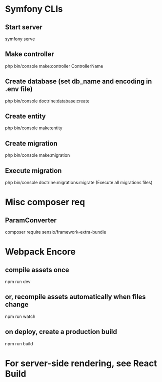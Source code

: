 # Symfony CLIs

## Start server
symfony serve

## Make controller
php bin/console make:controller ControllerName

## Create database (set db_name and encoding in .env file)
php bin/console doctrine:database:create

## Create entity
php bin/console make:entity

## Create migration
php bin/console make:migration
## Execute migration
php bin/console doctrine:migrations:migrate (Execute all migrations files)



# Misc composer req

## ParamConverter
composer require sensio/framework-extra-bundle



# Webpack Encore 

## compile assets once
npm run dev

## or, recompile assets automatically when files change
npm run watch

## on deploy, create a production build
npm run build


# For server-side rendering, see React Build